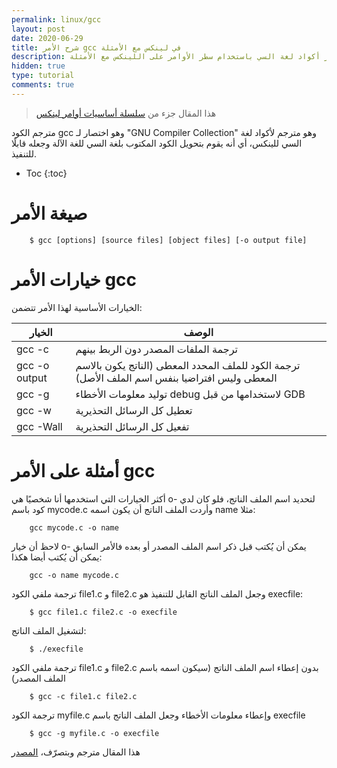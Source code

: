 ```yaml
---
permalink: linux/gcc
layout: post
date: 2020-06-29
title: شرح الأمر gcc في لينكس مع الأمثلة
description: شرح كيفية تفسير أكواد لغة السي باستخدام سطر الأوامر على اللينكس مع الأمثلة
hidden: true
type: tutorial
comments: true
---
```



> هذا المقال جزء من [سلسلة أساسيات أوامر لينكس](/intro)

مترجم الكود gcc وهو اختصار لـ "GNU Compiler Collection" وهو مترجم ﻷكواد لغة السي للينكس، أي أنه يقوم بتحويل الكود المكتوب بلغة السي للغة الآلة وجعله قابلًا للتنفيذ.

* Toc
{:toc}

# صيغة الأمر

        $ gcc [options] [source files] [object files] [-o output file]

# خيارات الأمر gcc

الخيارات الأساسية لهذا الأمر تتضمن:

| الخيار | الوصف
| --- | ---
| gcc -c| ترجمة الملفات المصدر دون الربط بينهم
| gcc -o output| ترجمة الكود للملف المحدد المعطى (الناتج يكون بالاسم المعطى وليس افتراضيا بنفس اسم الملف الأصل)
| gcc -g| توليد معلومات الأخطاء debug لاستخدامها من قبل GDB
| gcc -w| تعطيل كل الرسائل التحذيرية
| gcc -Wall| تفعيل كل الرسائل التحذيرية


# أمثلة على الأمر gcc

أكثر الخيارات التي استخدمها أنا شخصيًا هي o- لتحديد اسم الملف الناتج، فلو كان لدي كود باسم mycode.c وأردت الملف الناتج أن يكون اسمه name مثلا:

        gcc mycode.c -o name

لاحظ أن خيار o- يمكن أن يُكتب قبل ذكر اسم الملف المصدر أو بعده فالأمر السابق يمكن أن يُكتب أيضا هكذا:

        gcc -o name mycode.c


ترجمة ملفي الكود file1.c و file2.c وجعل الملف الناتج القابل للتنفيذ هو execfile:

        $ gcc file1.c file2.c -o execfile

لتشغيل الملف الناتج:

        $ ./execfile

ترجمة ملفي الكود file1.c و file2.c بدون إعطاء اسم الملف الناتج (سيكون اسمه باسم الملف المصدر)

        $ gcc -c file1.c file2.c

ترجمة الكود myfile.c وإعطاء معلومات الأخطاء وجعل الملف الناتج باسم execfile

        $ gcc -g myfile.c -o execfile




هذا المقال مترجم وبتصرّف، [المصدر](https://www.rapidtables.com/code/linux/gcc.html)

